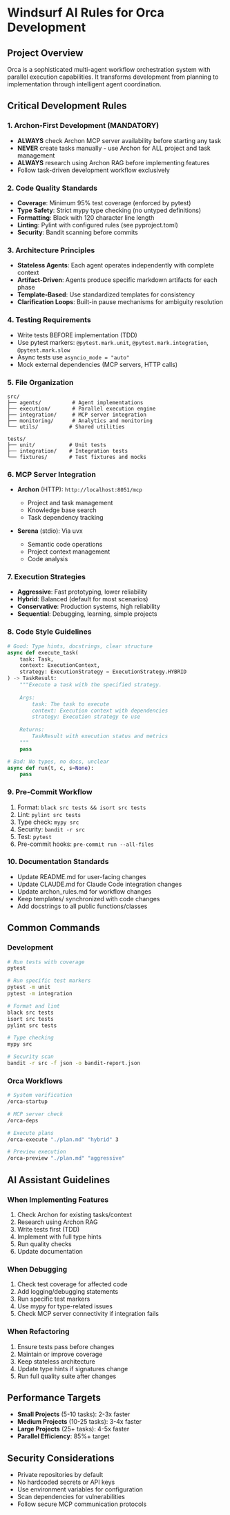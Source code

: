 # Windsurf AI Rules for Orca Development

## Project Overview
Orca is a sophisticated multi-agent workflow orchestration system with parallel execution capabilities. It transforms development from planning to implementation through intelligent agent coordination.

## Critical Development Rules

### 1. Archon-First Development (MANDATORY)
- **ALWAYS** check Archon MCP server availability before starting any task
- **NEVER** create tasks manually - use Archon for ALL project and task management
- **ALWAYS** research using Archon RAG before implementing features
- Follow task-driven development workflow exclusively

### 2. Code Quality Standards
- **Coverage**: Minimum 95% test coverage (enforced by pytest)
- **Type Safety**: Strict mypy type checking (no untyped definitions)
- **Formatting**: Black with 120 character line length
- **Linting**: Pylint with configured rules (see pyproject.toml)
- **Security**: Bandit scanning before commits

### 3. Architecture Principles
- **Stateless Agents**: Each agent operates independently with complete context
- **Artifact-Driven**: Agents produce specific markdown artifacts for each phase
- **Template-Based**: Use standardized templates for consistency
- **Clarification Loops**: Built-in pause mechanisms for ambiguity resolution

### 4. Testing Requirements
- Write tests BEFORE implementation (TDD)
- Use pytest markers: `@pytest.mark.unit`, `@pytest.mark.integration`, `@pytest.mark.slow`
- Async tests use `asyncio_mode = "auto"`
- Mock external dependencies (MCP servers, HTTP calls)

### 5. File Organization
```
src/
├── agents/          # Agent implementations
├── execution/       # Parallel execution engine
├── integration/     # MCP server integration
├── monitoring/      # Analytics and monitoring
└── utils/          # Shared utilities

tests/
├── unit/           # Unit tests
├── integration/    # Integration tests
└── fixtures/       # Test fixtures and mocks
```

### 6. MCP Server Integration
- **Archon** (HTTP): `http://localhost:8051/mcp`
  - Project and task management
  - Knowledge base search
  - Task dependency tracking
  
- **Serena** (stdio): Via uvx
  - Semantic code operations
  - Project context management
  - Code analysis

### 7. Execution Strategies
- **Aggressive**: Fast prototyping, lower reliability
- **Hybrid**: Balanced (default for most scenarios)
- **Conservative**: Production systems, high reliability
- **Sequential**: Debugging, learning, simple projects

### 8. Code Style Guidelines
```python
# Good: Type hints, docstrings, clear structure
async def execute_task(
    task: Task,
    context: ExecutionContext,
    strategy: ExecutionStrategy = ExecutionStrategy.HYBRID
) -> TaskResult:
    """Execute a task with the specified strategy.
    
    Args:
        task: The task to execute
        context: Execution context with dependencies
        strategy: Execution strategy to use
        
    Returns:
        TaskResult with execution status and metrics
    """
    pass

# Bad: No types, no docs, unclear
async def run(t, c, s=None):
    pass
```

### 9. Pre-Commit Workflow
1. Format: `black src tests && isort src tests`
2. Lint: `pylint src tests`
3. Type check: `mypy src`
4. Security: `bandit -r src`
5. Test: `pytest`
6. Pre-commit hooks: `pre-commit run --all-files`

### 10. Documentation Standards
- Update README.md for user-facing changes
- Update CLAUDE.md for Claude Code integration changes
- Update archon_rules.md for workflow changes
- Keep templates/ synchronized with code changes
- Add docstrings to all public functions/classes

## Common Commands

### Development
```bash
# Run tests with coverage
pytest

# Run specific test markers
pytest -m unit
pytest -m integration

# Format and lint
black src tests
isort src tests
pylint src tests

# Type checking
mypy src

# Security scan
bandit -r src -f json -o bandit-report.json
```

### Orca Workflows
```bash
# System verification
/orca-startup

# MCP server check
/orca-deps

# Execute plans
/orca-execute "./plan.md" "hybrid" 3

# Preview execution
/orca-preview "./plan.md" "aggressive"
```

## AI Assistant Guidelines

### When Implementing Features
1. Check Archon for existing tasks/context
2. Research using Archon RAG
3. Write tests first (TDD)
4. Implement with full type hints
5. Run quality checks
6. Update documentation

### When Debugging
1. Check test coverage for affected code
2. Add logging/debugging statements
3. Run specific test markers
4. Use mypy for type-related issues
5. Check MCP server connectivity if integration fails

### When Refactoring
1. Ensure tests pass before changes
2. Maintain or improve coverage
3. Keep stateless architecture
4. Update type hints if signatures change
5. Run full quality suite after changes

## Performance Targets
- **Small Projects** (5-10 tasks): 2-3x faster
- **Medium Projects** (10-25 tasks): 3-4x faster
- **Large Projects** (25+ tasks): 4-5x faster
- **Parallel Efficiency**: 85%+ target

## Security Considerations
- Private repositories by default
- No hardcoded secrets or API keys
- Use environment variables for configuration
- Scan dependencies for vulnerabilities
- Follow secure MCP communication protocols
